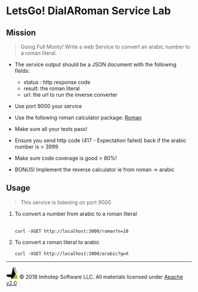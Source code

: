 # LetsGo! DialARoman Service Lab

## Mission

> Going Full Monty! Write a web Service to convert an arabic number to a roman literal.

* The service output should be a JSON document with the following fields:
  * status : http response code
  * result: the roman literal
  * url: the url to run the inverse converter
* Use port 9000 your service
* Use the following roman calculator package:
  [Roman](https://github.com/imhotepio/letsgo_labs/tree/master/roman)
* Make sure all your tests pass!
* Ensure you send http code (417 - Expectation failed) back if the arabic number is > 3999

* Make sure code coverage is good > 80%!
* BONUS! Implement the reverse calculator ie from roman -> arabic


## Usage

> This service is listening on port 9000

1. To convert a number from arabic to a roman literal

    ```shell

    curl -XGET http://localhost:3000/roman?n=10
    ```

1. To convert a roman literal to arabic

    ```shell
    curl -XGET http://localhost:3000/arabic?g=X
    ```

---
<img src="../../assets/imhotep_logo.png" width="32" height="auto"/> © 2018 Imhotep Software LLC.
All materials licensed under [Apache v2.0](http://www.apache.org/licenses/LICENSE-2.0)
